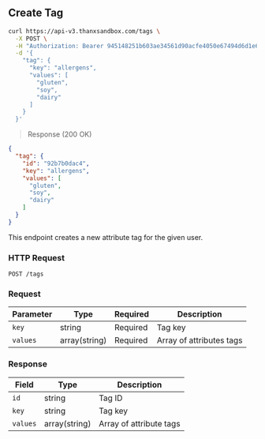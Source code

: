 ## Create Tag

```bash
curl https://api-v3.thanxsandbox.com/tags \
  -X POST \
  -H "Authorization: Bearer 945148251b603ae34561d90acfe4050e67494d6d1e65d4d3d52798407f03c0bd" \
  -d '{
    "tag": {
      "key": "allergens",
      "values": [
        "gluten",
        "soy",
        "dairy"
      ]
    }
  }'
```

> Response (200 OK)

```json
{
  "tag": {
    "id": "92b7b0dac4",
    "key": "allergens",
    "values": [
      "gluten",
      "soy",
      "dairy"
    ]
  }
}
```

This endpoint creates a new attribute tag for the given user.

### HTTP Request

`POST /tags`

### Request

Parameter | Type | Required | Description
--------- | ---- | -------- | -----------
`key` | string | Required | Tag key
`values` | array(string) | Required | Array of attributes tags

### Response

Field | Type | Description
----- | ---- | -----------
`id` | string | Tag ID
`key` | string | Tag key
`values` | array(string) | Array of attribute tags
